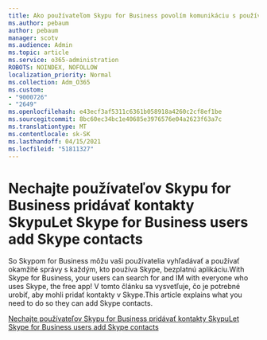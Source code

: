 ```yaml
---
title: Ako používateľom Skypu for Business povolím komunikáciu s používateľmi Skypu
ms.author: pebaum
author: pebaum
manager: scotv
ms.audience: Admin
ms.topic: article
ms.service: o365-administration
ROBOTS: NOINDEX, NOFOLLOW
localization_priority: Normal
ms.collection: Adm_O365
ms.custom:
- "9000726"
- "2649"
ms.openlocfilehash: e43ecf3af5311c6361b058918a4260c2cf8ef1be
ms.sourcegitcommit: 8bc60ec34bc1e40685e3976576e04a2623f63a7c
ms.translationtype: MT
ms.contentlocale: sk-SK
ms.lasthandoff: 04/15/2021
ms.locfileid: "51811327"
---
```

# <a name="let-skype-for-business-users-add-skype-contacts"></a><span data-ttu-id="d193b-102">Nechajte používateľov Skypu for Business pridávať kontakty Skypu</span><span class="sxs-lookup"><span data-stu-id="d193b-102">Let Skype for Business users add Skype contacts</span></span>

<span data-ttu-id="d193b-103">So Skypom for Business môžu vaši používatelia vyhľadávať a používať okamžité správy s každým, kto používa Skype, bezplatnú aplikáciu.</span><span class="sxs-lookup"><span data-stu-id="d193b-103">With Skype for Business, your users can search for and IM with everyone who uses Skype, the free app!</span></span> <span data-ttu-id="d193b-104">V tomto článku sa vysvetľuje, čo je potrebné urobiť, aby mohli pridať kontakty v Skype.</span><span class="sxs-lookup"><span data-stu-id="d193b-104">This article explains what you need to do so they can add Skype contacts.</span></span>

[<span data-ttu-id="d193b-105">Nechajte používateľov Skypu for Business pridávať kontakty Skypu</span><span class="sxs-lookup"><span data-stu-id="d193b-105">Let Skype for Business users add Skype contacts</span></span>](https://docs.microsoft.com/skypeforbusiness/set-up-skype-for-business-online/let-skype-for-business-users-add-skype-contacts)